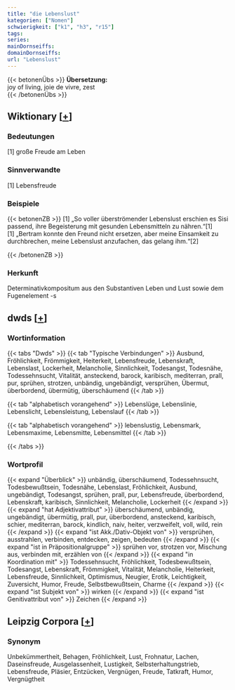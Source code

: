 ```yaml
---
title: "die Lebenslust"
kategorien: ["Nomen"]
schwierigkeit: ["k1", "h3", "r15"]
tags:
series:
mainDornseiffs:
domainDornseiffs:
url: "Lebenslust"
---
```


{{< betonenÜbs >}}
**Übersetzung:**  
joy of living, joie de vivre, zest  
{{< /betonenÜbs >}}

## Wiktionary [[+](https://de.wiktionary.org/wiki/Lebenslust)]

### Bedeutungen
[1] große Freude am Leben  

### Sinnverwandte
[1] Lebensfreude  

### Beispiele
{{< betonenZB >}}
[1] „So voller überströmender Lebenslust erschien es Sisi passend, ihre Begeisterung mit gesunden Lebensmitteln zu nähren.“[1]  
[1] „Bertram konnte den Freund nicht ersetzen, aber meine Einsamkeit zu durchbrechen, meine Lebenslust anzufachen, das gelang ihm.“[2]  

{{< /betonenZB >}}
### Herkunft
Determinativkompositum aus den Substantiven Leben und Lust sowie dem Fugenelement -s  



## dwds [[+](https://www.dwds.de/wb/Lebenslust)]

### Wortinformation
{{< tabs "Dwds" >}}
{{< tab "Typische Verbindungen" >}}
Ausbund, Fröhlichkeit, Frömmigkeit, Heiterkeit, Lebensfreude, Lebenskraft, Lebenslast, Lockerheit, Melancholie, Sinnlichkeit, Todesangst, Todesnähe, Todessehnsucht, Vitalität, ansteckend, barock, karibisch, mediterran, prall, pur, sprühen, strotzen, unbändig, ungebändigt, versprühen, Übermut, überbordend, übermütig, überschäumend
{{< /tab >}}

{{< tab "alphabetisch vorangehend" >}}
Lebenslüge, Lebenslinie, Lebenslicht, Lebensleistung, Lebenslauf
{{< /tab >}}

{{< tab "alphabetisch vorangehend" >}}
lebenslustig, Lebensmark, Lebensmaxime, Lebensmitte, Lebensmittel
{{< /tab >}}

{{< /tabs >}}

### Wortprofil
{{< expand "Überblick" >}} unbändig, überschäumend, Todessehnsucht, Todesbewußtsein, Todesnähe, Lebenslast, Fröhlichkeit, Ausbund, ungebändigt, Todesangst, sprühen, prall, pur, Lebensfreude, überbordend, Lebenskraft, karibisch, Sinnlichkeit, Melancholie, Lockerheit {{< /expand >}}
{{< expand "hat Adjektivattribut" >}} überschäumend, unbändig, ungebändigt, übermütig, prall, pur, überbordend, ansteckend, karibisch, schier, mediterran, barock, kindlich, naiv, heiter, verzweifelt, voll, wild, rein {{< /expand >}}
{{< expand "ist Akk./Dativ-Objekt von" >}} versprühen, ausstrahlen, verbinden, entdecken, zeigen, bedeuten {{< /expand >}}
{{< expand "ist in Präpositionalgruppe" >}} sprühen vor, strotzen vor, Mischung aus, verbinden mit, erzählen von {{< /expand >}}
{{< expand "in Koordination mit" >}} Todessehnsucht, Fröhlichkeit, Todesbewußtsein, Todesangst, Lebenskraft, Frömmigkeit, Vitalität, Melancholie, Heiterkeit, Lebensfreude, Sinnlichkeit, Optimismus, Neugier, Erotik, Leichtigkeit, Zuversicht, Humor, Freude, Selbstbewußtsein, Charme {{< /expand >}}
{{< expand "ist Subjekt von" >}} wirken {{< /expand >}}
{{< expand "ist Genitivattribut von" >}} Zeichen {{< /expand >}}

## Leipzig Corpora [[+](https://corpora.uni-leipzig.de/en/res?word=Lebenslust&corpusId=deu_newscrawl-public_2018)]


### Synonym
Unbekümmertheit, Behagen, Fröhlichkeit, Lust, Frohnatur, Lachen, Daseinsfreude, Ausgelassenheit, Lustigkeit, Selbsterhaltungstrieb, Lebensfreude, Pläsier, Entzücken, Vergnügen, Freude, Tatkraft, Humor, Vergnügtheit

